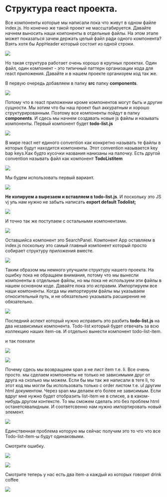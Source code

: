 # Структура react проекта.

Все компоненты которые мы написали пока что живут в одном файле index.js. Но конечно же такой проект не массштабируется.
Давайте начнем выносить наши коипоненты в отдельные файлы.
На этом этапе может показаться зачем держать целый файл ради одного компонента? Взять хотя бы AppHeader который состоит из одной строки.

![](../img/the__basics__react/structure__react__project/001.jpg)

Но такая структура работает очень хорошо в крупных проектах. Один файл, один компонент - это типичный паттерн организации кода для react приложения. 
Давайте и в нашем проекте организуем код так же.

В первую очередь добавляем в папку **src** папку **сomponents**.

![](../img/the__basics__react/structure__react__project/002.jpg)

Потому что в react приложении кроме компонентов могут быть и другие сущности. Мы хотим что бы наш проект был аккуратным и хорошо структурированным. Поэтому все компоненты пойдут в папку **components**. И сдесь мы начнем создавать новые js файлы и называть компоненты.
Первый компонент будет **todo-list.js**

![](../img/the__basics__react/structure__react__project/003.jpg)

В мире react нет единого convention  как конкретно называть те файлы в которых будут находится компоненты. Этот convention называется key bap keys.Как будто кусочки названия нанизаны на палочку.
Есть другой convention называть файл как компонент **TodoListitem**

![](../img/the__basics__react/structure__react__project/004.jpg)

Мы будем использовать первый вариант.

![](../img/the__basics__react/structure__react__project/005.jpg)

**Не копируем а вырезаем и вставляем в todo-list.js**. И поскольку это JS vj уль нам нужно не забыть написать **export default Todolist;**


![](../img/the__basics__react/structure__react__project/006.jpg)

И точно так же поступаем с остальными компонентами.


![](../img/the__basics__react/structure__react__project/007.jpg)


Оставшийса компонент это SearchPanel. Компонент App оставляем в index.js поскольку это самый главный компонент который просто собирает структуру приложения вместе.

![](../img/the__basics__react/structure__react__project/008.jpg)

Таким образом мы немного улучшили структуру нашего проекта. На ошибку пока не обращаем внимания, потому что мы вынесли компоненты в отдельные файлы, но мы пока не используем эти файлы в нашем основном коде. 
Давайте пока это исправим. Импортируем все наши компоненты. Когда мы импортируем файлы мы указываем относительный путь, и не обязательно указывать расширения не обязательно.

![](../img/the__basics__react/structure__react__project/009.jpg)


Последний аспект который нужно исправить это разбить **todo-list.js** на два независимых компонента. Todo-list который будет отвечать за всю коллекцию наших item-ов. И отдельно вынести компонент todo-list-item.

и так поехали

![](../img/the__basics__react/structure__react__project/010.jpg)

![](../img/the__basics__react/structure__react__project/011.jpg)


Почему сдесь мы возвращаем span а не лист item т.е. li. Все очень просто. мы сделаем компоненты не только не зависимыми друг от друга на сколько мы можем. 
Если бы мы так же написали в теге li, то этот код мы могли бы использовать только с order листом т.е. ul другим html документом.
Через span мы делаем его более не зависимым. Если вдруг мне нужно будет отобразить list-item не в списке, а в каком-нибудь другом контексте. То мы сможем сделать это без проблем html останетсявалидным.
И соответсвенно нам нужно импортировать новый элемент.

![](../img/the__basics__react/structure__react__project/012.jpg)

Единственная проблема которую мы сейчас получим это то что что все Todo-list-item-ы будут одинаковыми.

Смотрите ошибку.

![](../img/the__basics__react/structure__react__project/013.jpg)

![](../img/the__basics__react/structure__react__project/014.jpg)

Смотрите теперь у нас есть два item-а каждый из которых говорит drink coffee

![](../img/the__basics__react/structure__react__project/015.jpg)
